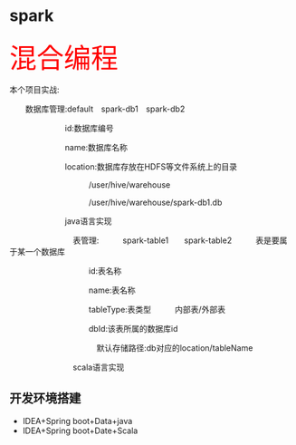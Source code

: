 # spark

<font size=7 color="red">混合编程</font>

本个项目实战:

&emsp;&emsp;数据库管理:default&emsp;spark-db1&emsp;spark-db2

&emsp;&emsp;&emsp;&emsp;&emsp;&emsp;&emsp;id:数据库编号

&emsp;&emsp;&emsp;&emsp;&emsp;&emsp;&emsp;name:数据库名称

&emsp;&emsp;&emsp;&emsp;&emsp;&emsp;&emsp;location:数据库存放在HDFS等文件系统上的目录

&emsp;&emsp;&emsp;&emsp;&emsp;&emsp;&emsp;&emsp;&emsp;&emsp;/user/hive/warehouse

&emsp;&emsp;&emsp;&emsp;&emsp;&emsp;&emsp;&emsp;&emsp;&emsp;/user/hive/warehouse/spark-db1.db

&emsp;&emsp;&emsp;&emsp;&emsp;&emsp;&emsp;java语言实现

&emsp;&emsp;&emsp;&emsp;&emsp;&emsp;&emsp;&emsp;表管理:&emsp;&emsp;&emsp;spark-table1&emsp;&emsp;spark-table2&emsp;&emsp;&emsp;表是要属于某一个数据库

&emsp;&emsp;&emsp;&emsp;&emsp;&emsp;&emsp;&emsp;&emsp;&emsp;id:表名称

&emsp;&emsp;&emsp;&emsp;&emsp;&emsp;&emsp;&emsp;&emsp;&emsp;name:表名称

&emsp;&emsp;&emsp;&emsp;&emsp;&emsp;&emsp;&emsp;&emsp;&emsp;tableType:表类型&emsp;&emsp;&emsp;内部表/外部表

&emsp;&emsp;&emsp;&emsp;&emsp;&emsp;&emsp;&emsp;&emsp;&emsp;dbId:该表所属的数据库id

&emsp;&emsp;&emsp;&emsp;&emsp;&emsp;&emsp;&emsp;&emsp;&emsp;&emsp;默认存储路径:db对应的location/tableName

&emsp;&emsp;&emsp;&emsp;&emsp;&emsp;&emsp;&emsp;scala语言实现

## 开发环境搭建

- IDEA+Spring boot+Data+java
- IDEA+Spring boot+Date+Scala

&emsp;&emsp;&emsp;&emsp;&emsp;&emsp;&emsp;